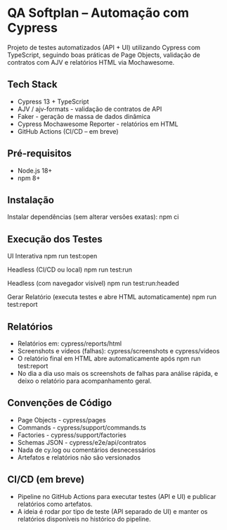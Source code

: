 # QA Softplan – Automação com Cypress

Projeto de testes automatizados (API + UI) utilizando Cypress com TypeScript, seguindo boas práticas de Page Objects, validação de contratos com AJV e relatórios HTML via Mochawesome.

## Tech Stack
- Cypress 13 + TypeScript
- AJV / ajv-formats - validação de contratos de API
- Faker - geração de massa de dados dinâmica
- Cypress Mochawesome Reporter - relatórios em HTML
- GitHub Actions (CI/CD – em breve)

## Pré-requisitos
- Node.js 18+
- npm 8+

## Instalação
Instalar dependências (sem alterar versões exatas):
npm ci

## Execução dos Testes
UI Interativa
npm run test:open

Headless (CI/CD ou local)
npm run test:run

Headless (com navegador visível)
npm run test:run:headed

Gerar Relatório (executa testes e abre HTML automaticamente)
npm run test:report

## Relatórios
- Relatórios em: cypress/reports/html
- Screenshots e vídeos (falhas): cypress/screenshots e cypress/videos
- O relatório final em HTML abre automaticamente após npm run test:report
- No dia a dia uso mais os screenshots de falhas para análise rápida, e deixo o relatório para acompanhamento geral.

## Convenções de Código
- Page Objects - cypress/pages
- Commands - cypress/support/commands.ts
- Factories - cypress/support/factories
- Schemas JSON - cypress/e2e/api/contratos
- Nada de cy.log ou comentários desnecessários
- Artefatos e relatórios não são versionados

## CI/CD (em breve)
- Pipeline no GitHub Actions para executar testes (API e UI) e publicar relatórios como artefatos.
- A ideia é rodar por tipo de teste (API separado de UI) e manter os relatórios disponíveis no histórico do pipeline.